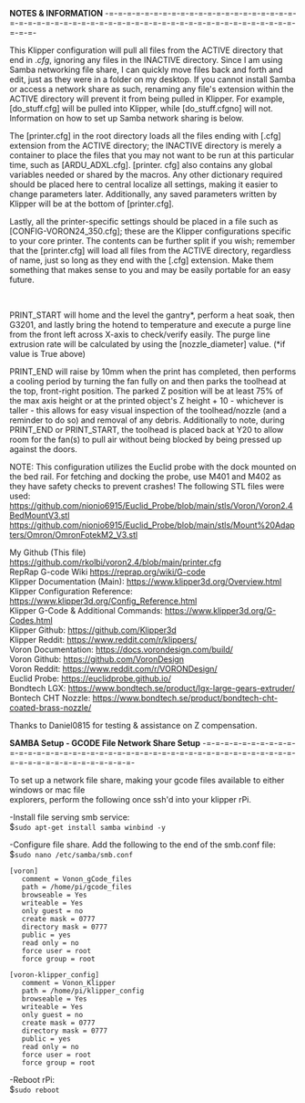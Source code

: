 **NOTES & INFORMATION**
-=-=-=-=-=-=-=-=-=-=-=-=-=-=-=-=-=-=-=-=-=-=-=-=-=-=-=-=-=-=-=-=-=-=-=-=-=-=-=-=-=-=-=-=-=-=-=-=-=-=-=-=-=-=-=-=-

This Klipper configuration will pull all files from the ACTIVE directory that end in .*cfg*, ignoring any files in the INACTIVE directory. Since I am using Samba networking file share, I can quickly move files back and forth and edit, just as they were in a folder on my desktop. If you cannot install Samba or access a network share as such, renaming any file's extension within the ACTIVE directory will prevent it from being pulled in Klipper. For example, [do_stuff.cfg] will be pulled into Klipper, while [do_stuff.cfgno] will not. Information on how to set up Samba network sharing is below.  

The [printer.cfg] in the root directory loads all the files ending with [.cfg] extension from the ACTIVE directory; the INACTIVE directory is merely a container to place the files that you may not want to be run at this particular time, such as [ARDU_ADXL.cfg]. [printer. cfg] also contains any global variables needed or shared by the macros. Any other dictionary required should be placed here to central localize all settings, making it easier to change parameters later. Additionally, any saved parameters written by Klipper will be at the bottom of [printer.cfg].  

Lastly, all the printer-specific settings should be placed in a file such as [CONFIG-VORON24_350.cfg]; these are the Klipper configurations specific to your core printer. The contents can be further split if you wish; remember that the [printer.cfg] will load all files from the ACTIVE directory, regardless of name, just so long as they end with the [.cfg] extension. Make them something that makes sense to you and may be easily portable for an easy future.  

<br>

PRINT_START will home and the level the gantry*, perform a heat soak, then G3201, and lastly bring the hotend
to temperature and execute a purge line from the front left across X-axis to check/verify easily. The purge
line extrusion rate will be calculated by using the [nozzle_diameter] value. (*if value is True above)

PRINT_END will raise by 10mm when the print has completed, then performs a cooling period by turning the fan
fully on and then parks the toolhead at the top, front-right position. The parked Z position will be at least
75% of the max axis height or at the printed object's Z height + 10 - whichever is taller - this allows for
easy visual inspection of the toolhead/nozzle (and a reminder to do so) and removal of any debris. Additionally
to note, during PRINT_END or PRINT_START, the toolhead is placed back at Y20 to allow room for the fan(s) to
pull air without being blocked by being pressed up against the doors. 

NOTE: This configuration utilizes the Euclid probe with the dock mounted on the bed rail. For fetching and
docking the probe, use M401 and M402 as they have safety checks to prevent crashes! 
The following STL files were used:  
https://github.com/nionio6915/Euclid_Probe/blob/main/stls/Voron/Voron2.4BedMountV3.stl  
https://github.com/nionio6915/Euclid_Probe/blob/main/stls/Mount%20Adapters/Omron/OmronFotekM2_V3.stl  

My Github (This file)                     https://github.com/rkolbi/voron2.4/blob/main/printer.cfg  
RepRap G-code Wiki                        https://reprap.org/wiki/G-code  
Klipper Documentation (Main):             https://www.klipper3d.org/Overview.html  
Klipper Configuration Reference:          https://www.klipper3d.org/Config_Reference.html  
Klipper G-Code & Additional Commands:     https://www.klipper3d.org/G-Codes.html  
Klipper Github:                           https://github.com/Klipper3d  
Klipper Reddit:                           https://www.reddit.com/r/klippers/  
Voron Documentation:                      https://docs.vorondesign.com/build/  
Voron Github:                             https://github.com/VoronDesign  
Voron Reddit:                             https://www.reddit.com/r/VORONDesign/  
Euclid Probe:                             https://euclidprobe.github.io/  
Bondtech LGX:                             https://www.bondtech.se/product/lgx-large-gears-extruder/  
Bontech CHT Nozzle:                       https://www.bondtech.se/product/bondtech-cht-coated-brass-nozzle/  

Thanks to Daniel0815 for testing & assistance on Z compensation.





**SAMBA Setup - GCODE File Network Share Setup**
-=-=-=-=-=-=-=-=-=-=-=-=-=-=-=-=-=-=-=-=-=-=-=-=-=-=-=-=-=-=-=-=-=-=-=-=-=-=-=-=-=-=-=-=-=-=-=-=-=-=-=-=-=-=-=-=-

 To set up a network file share, making your gcode files available to either windows or mac file  
 explorers, perform the following once ssh'd into your klipper rPi.  

 -Install file serving smb service:  
$`sudo apt-get install samba winbind -y`  

 -Configure file share.  Add the following to the end of the smb.conf file:  
$`sudo nano /etc/samba/smb.conf`  
	
```
[voron]  
   comment = Vonon_gCode_files  
   path = /home/pi/gcode_files  
   browseable = Yes  
   writeable = Yes  
   only guest = no  
   create mask = 0777  
   directory mask = 0777  
   public = yes  
   read only = no  
   force user = root  
   force group = root  

[voron-klipper_config]  
   comment = Vonon_Klipper  
   path = /home/pi/klipper_config  
   browseable = Yes  
   writeable = Yes  
   only guest = no  
   create mask = 0777  
   directory mask = 0777  
   public = yes  
   read only = no  
   force user = root  
   force group = root  
```



 -Reboot rPi:  
$`sudo reboot`  